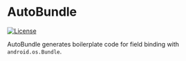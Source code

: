 # AutoBundle

[![License](https://img.shields.io/badge/license-Apache%202-blue.svg)](https://www.apache.org/licenses/LICENSE-2.0)

AutoBundle generates boilerplate code for field binding with ``android.os.Bundle``. 
